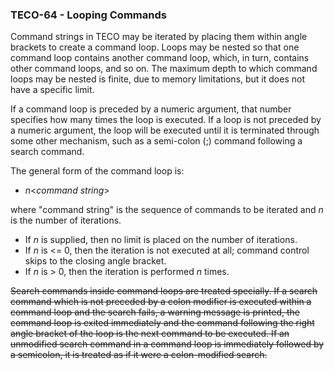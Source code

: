 ### TECO-64 - Looping Commands

Command strings in TECO may be iterated by placing them within angle
brackets to create a command loop. Loops may be nested so that one command
loop contains another command loop, which, in turn, contains other command
loops, and so on. The maximum depth to which command loops may be nested
is finite, due to memory limitations, but it does not have a specific limit.

If a command loop is preceded by a numeric argument, that number specifies
how many times the loop is executed. If a loop is not preceded by a
numeric argument, the loop will be executed until it is terminated
through some other mechanism, such as a semi-colon (;) command
following a search command.

The general form of the command loop is:

- *n*\<*command string*\>

where "command string" is the sequence of commands to be iterated and *n* is
the number of iterations.

- If *n* is supplied, then no limit is placed on the number of iterations.
- If *n* is <= 0, then the iteration is not executed at all; command control skips to the closing angle bracket.
- If *n* is > 0, then the iteration is performed *n* times.

~~Search commands inside command loops are treated specially. If a search
command which is not preceded by a colon modifier is executed within a
command loop and the search fails, a warning message is printed,
the command loop is exited immediately and the command following the
right angle bracket of the loop is the next command to be executed. If
an unmodified search command in a command loop is immediately followed
by a semicolon, it is treated as if it were a colon-modified search.~~